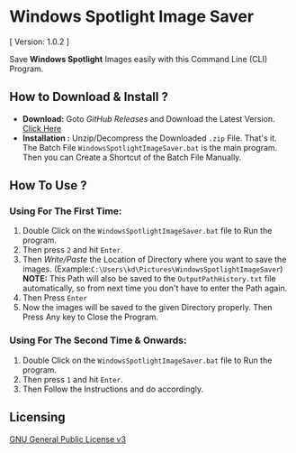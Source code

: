 # Windows Spotlight Image Saver
[ Version: 1.0.2 ]

Save **Windows Spotlight** Images easily with this Command Line (CLI) Program.
## How to Download & Install ?
- **Download:**
  Goto *GitHub Releases* and Download the Latest Version. [Click Here](https://github.com/itskdhere/Windows-Spotlight-Image-Saver)
- **Installation :** 
  Unzip/Decompress the Downloaded `.zip` File. That's it. The Batch File `WindowsSpotlightImageSaver.bat` is the main program. Then you can Create a Shortcut of the Batch File Manually.
## How To Use ?
### **Using For The First Time:**
1. Double Click on the `WindowsSpotlightImageSaver.bat` file to Run the program.
2. Then press `2` and hit `Enter`. 
3. Then *Write/Paste* the Location of Directory where you want to save the images. (Example:`C:\Users\kd\Pictures\WindowsSpotlightImageSaver`)  
  **NOTE:** This Path will also be saved to the `OutputPathHistory.txt` file automatically, so from next time you don't have to enter the Path again.
4. Then Press `Enter`
5. Now the images will be saved to the given Directory properly. Then Press Any key to Close the Program.

### **Using For The Second Time & Onwards:**
1. Double Click on the `WindowsSpotlightImageSaver.bat` file to Run the program.
2. Then press `1` and hit `Enter`. 
3. Then Follow the Instructions and do accordingly.
## Licensing
[GNU General Public License v3](https://github.com/itskdhere/Windows-Spotlight-Image-Saver/blob/main/LICENSE)
